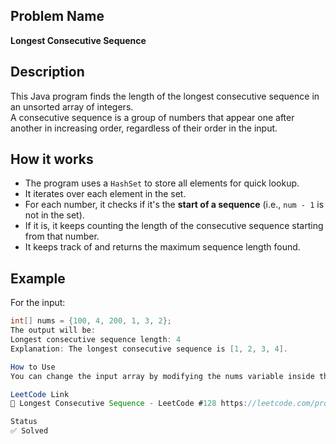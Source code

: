 ## Problem Name  
**Longest Consecutive Sequence**

## Description  
This Java program finds the length of the longest consecutive sequence in an unsorted array of integers.  
A consecutive sequence is a group of numbers that appear one after another in increasing order, regardless of their order in the input.

## How it works  
- The program uses a `HashSet` to store all elements for quick lookup.
- It iterates over each element in the set.
- For each number, it checks if it's the **start of a sequence** (i.e., `num - 1` is not in the set).
- If it is, it keeps counting the length of the consecutive sequence starting from that number.
- It keeps track of and returns the maximum sequence length found.

## Example  
For the input:
```java
int[] nums = {100, 4, 200, 1, 3, 2};
The output will be:
Longest consecutive sequence length: 4
Explanation: The longest consecutive sequence is [1, 2, 3, 4].

How to Use
You can change the input array by modifying the nums variable inside the main method.

LeetCode Link
🔗 Longest Consecutive Sequence - LeetCode #128 https://leetcode.com/problems/longest-consecutive-sequence/

Status
✅ Solved